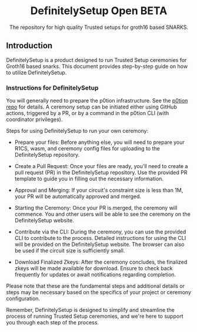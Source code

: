 <p align="center">
    <h1 align="center">
        DefinitelySetup Open BETA
    </h1>
    <p align="center">The repository for high quality Trusted setups for groth16 based SNARKS.</p>
</p>

## Introduction
DefinitelySetup is a product designed to run Trusted Setup ceremonies for Groth16 based snarks. This document provides step-by-step guide on how to utilize DefinitelySetup.

### Instructions for DefinitelySetup 

You will generally need to prepare the p0tion infrastructure. See the [p0tion repo](https://github.com/privacy-scaling-explorations/p0tion) for details. A ceremony setup can be initiated either using GitHub actions, triggered by a PR, or by a command in the p0tion CLI (with coordinator privileges).

Steps for using DefinitelySetup to run your own ceremony:

- Prepare your files: Before anything else, you will need to prepare your R1CS, wasm, and ceremony config files for uploading to the DefinitelySetup repository.

- Create a Pull Request: Once your files are ready, you'll need to create a pull request (PR) in the DefinitelySetup repository. Use the provided PR template to guide you in filling out the necessary information.

- Approval and Merging: If your circuit's constraint size is less than 1M, your PR will be automatically approved and merged. 

- Starting the Ceremony: Once your PR is merged, the ceremony will commence. You and other users will be able to see the ceremony on the DefinitelySetup website.

- Contribute via the CLI: During the ceremony, you can use the provided CLI to contribute to the process. Detailed instructions for using the CLI will be provided on the DefinitelySetup website. The browser can also be used if the circuit size is sufficiently small.

- Download Finalized Zkeys: After the ceremony concludes, the finalized zkeys will be made available for download. Ensure to check back frequently for updates or await notifications regarding completion.

Please note that these are the fundamental steps and additional details or steps may be necessary based on the specifics of your project or ceremony configuration.

Remember, DefinitelySetup is designed to simplify and streamline the process of running Trusted Setup ceremonies, and we're here to support you through each step of the process.
